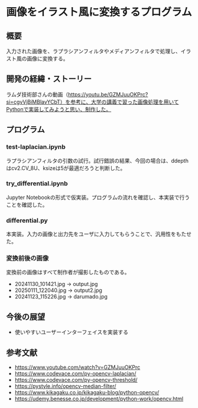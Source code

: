 # 画像をイラスト風に変換するプログラム
## 概要
入力された画像を、ラプラシアンフィルタやメディアンフィルタで処理し、イラスト風の画像に変換する。

## 開発の経緯・ストーリー
ラムダ技術部さんの動画（https://youtu.be/GZMJuuOKPrc?si=cgvVjBiMBlavYCbT）を参考に、大学の講義で習った画像処理を用いてPythonで実装してみようと思い、制作した。

## プログラム
### test-laplacian.ipynb
ラプラシアンフィルタの引数の試行。試行錯誤の結果、今回の場合は、ddepthはcv2.CV_8U、ksizeは5が最適だろうと判断した。

### try_differential.ipynb
Jupyter Notebookの形式で仮実装。プログラムの流れを確認し、本実装で行うことを確認した。

### differential.py
本実装。入力の画像と出力先をユーザに入力してもらうことで、汎用性をもたせた。

### 変換前後の画像
変換前の画像はすべて制作者が撮影したものである。
- 20241130_101421.jpg → output.jpg
- 20250111_122040.jpg → output2.jpg
- 20241123_115226.jpg → darumado.jpg

## 今後の展望
- 使いやすいユーザーインターフェイスを実装する

## 参考文献
- https://www.youtube.com/watch?v=GZMJuuOKPrc
- https://www.codevace.com/py-opencv-laplacian/
- https://www.codevace.com/py-opencv-threshold/
- https://pystyle.info/opencv-median-filter/
- https://www.kikagaku.co.jp/kikagaku-blog/python-opencv/
- https://udemy.benesse.co.jp/development/python-work/opencv.html